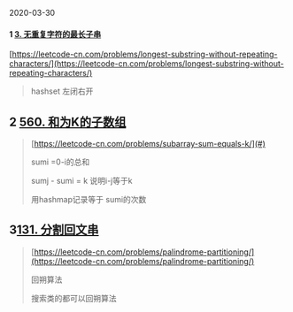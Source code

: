 2020-03-30

#### 1 [3. 无重复字符的最长子串](https://leetcode-cn.com/problems/longest-substring-without-repeating-characters/)

[https://leetcode-cn.com/problems/longest-substring-without-repeating-characters/](https://leetcode-cn.com/problems/longest-substring-without-repeating-characters/)

> hashset 左闭右开

## 2 [560. 和为K的子数组](https://leetcode-cn.com/problems/subarray-sum-equals-k/)

> [https://leetcode-cn.com/problems/subarray-sum-equals-k/](#)
>
> sumi =0-i的总和
>
> sumj - sumi = k 说明i-j等于k
>
> 用hashmap记录等于 sumi的次数

## 3[131. 分割回文串](https://leetcode-cn.com/problems/palindrome-partitioning/)

> [https://leetcode-cn.com/problems/palindrome-partitioning/](https://leetcode-cn.com/problems/palindrome-partitioning/)
>
> 回朔算法
>
> 搜索类的都可以回朔算法



